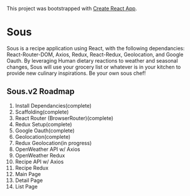 This project was bootstrapped with
[Create React App](https://github.com/facebook/create-react-app).

# Sous

Sous is a recipe application using React, with the following dependancies:
React-Router-DOM, Axios, Redux, React-Redux, Geolocation, and Google Oauth. By
leveraging Human dietary reactions to weather and seasonal changes, Sous will
use your grocery list or whatever is in your kitchen to provide new culinary
inspirations. Be your own sous chef!

## Sous.v2 Roadmap

1. Install Dependancies(complete)
2. Scaffolding(complete)
3. React Router (BrowserRouter)(complete)
4. Redux Setup(complete)
5. Google Oauth(complete)
6. Geolocation(complete)
7. Redux Geolocation(in progress)
8. OpenWeather API w/ Axios
9. OpenWeather Redux
10. Recipe API w/ Axios
11. Recipe Redux
12. Main Page
13. Detail Page
14. List Page
